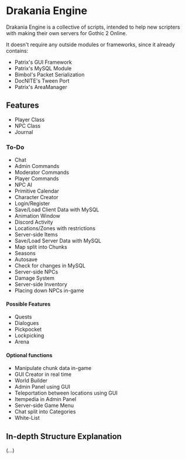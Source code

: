 # Drakania Engine
Drakania Engine is a collective of scripts, intended to help new scripters with making their own servers for Gothic 2 Online.

It doesn't require any outside modules or frameworks, since it already contains:
- Patrix's GUI Framework
- Patrix's MySQL Module
- Bimbol's Packet Serialization
- DocNITE's Tween Port
- Patrix's AreaManager

## Features
- Player Class
- NPC Class
- Journal

### To-Do
- Chat
- Admin Commands
- Moderator Commands
- Player Commands
- NPC AI
- Primitive Calendar
- Character Creator
- Login/Register
- Save/Load Client Data with MySQL
- Animation Window
- Discord Activity
- Locations/Zones with restrictions
- Server-side Items
- Save/Load Server Data with MySQL
- Map split into Chunks
- Seasons
- Autosave
- Check for changes in MySQL
- Server-side NPCs
- Damage System
- Server-side Inventory
- Placing down NPCs in-game

#### Possible Features
- Quests
- Dialogues
- Pickpocket
- Lockpicking
- Arena

#### Optional functions
- Manipulate chunk data in-game
- GUI Creator in real time
- World Builder
- Admin Panel using GUI
- Teleportation between locations using GUI
- Itempedia in Admin Panel
- Server-side Game Menu
- Chat split into Categories
- White-List

## In-depth Structure Explanation
(...)